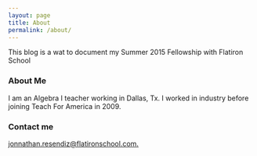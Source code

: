 ```yaml
---
layout: page
title: About
permalink: /about/
---
```


This blog is a wat to document my Summer 2015 Fellowship with Flatiron School

### About Me

I am an Algebra I teacher working in Dallas, Tx. I worked in industry before joining Teach For America in 2009. 

### Contact me

[ jonnathan.resendiz@flatironschool.com. ](mailto:jonnathan.resendiz@flatironschool.com)